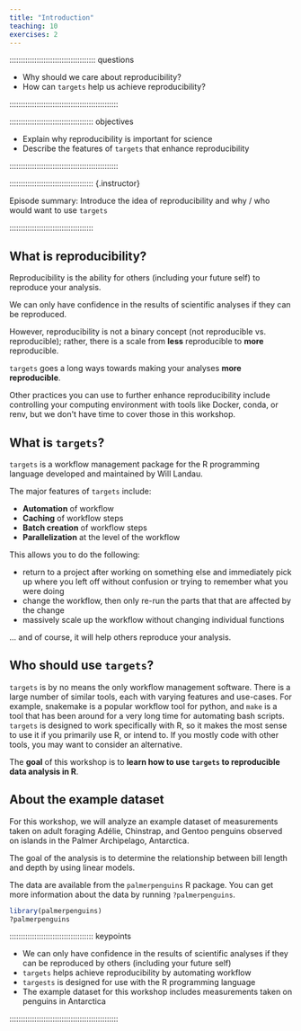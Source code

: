 ```yaml
---
title: "Introduction"
teaching: 10
exercises: 2
---
```


:::::::::::::::::::::::::::::::::::::: questions 

- Why should we care about reproducibility?
- How can `targets` help us achieve reproducibility?

::::::::::::::::::::::::::::::::::::::::::::::::

::::::::::::::::::::::::::::::::::::: objectives

- Explain why reproducibility is important for science
- Describe the features of `targets` that enhance reproducibility

::::::::::::::::::::::::::::::::::::::::::::::::

::::::::::::::::::::::::::::::::::::: {.instructor}

Episode summary: Introduce the idea of reproducibility and why / who would want to use `targets`

:::::::::::::::::::::::::::::::::::::

## What is reproducibility?

Reproducibility is the ability for others (including your future self) to reproduce your analysis.

We can only have confidence in the results of scientific analyses if they can be reproduced.

However, reproducibility is not a binary concept (not reproducible vs. reproducible); rather, there is a scale from **less** reproducible to **more** reproducible.

`targets` goes a long ways towards making your analyses **more reproducible**.

Other practices you can use to further enhance reproducibility include controlling your computing environment with tools like Docker, conda, or renv, but we don't have time to cover those in this workshop.

## What is `targets`?

`targets` is a workflow management package for the R programming language developed and maintained by Will Landau.

The major features of `targets` include:

- **Automation** of workflow
- **Caching** of workflow steps
- **Batch creation** of workflow steps
- **Parallelization** at the level of the workflow

This allows you to do the following:

- return to a project after working on something else and immediately pick up where you left off without confusion or trying to remember what you were doing
- change the workflow, then only re-run the parts that that are affected by the change
- massively scale up the workflow without changing individual functions

... and of course, it will help others reproduce your analysis.

## Who should use `targets`?

`targets` is by no means the only workflow management software.
There is a large number of similar tools, each with varying features and use-cases.
For example, snakemake is a popular workflow tool for python, and `make` is a tool that has been around for a very long time for automating bash scripts.
`targets` is designed to work specifically with R, so it makes the most sense to use it if you primarily use R, or intend to.
If you mostly code with other tools, you may want to consider an alternative.

The **goal** of this workshop is to **learn how to use `targets` to reproducible data analysis in R**.

## About the example dataset

For this workshop, we will analyze an example dataset of measurements taken on adult foraging Adélie, Chinstrap, and Gentoo penguins observed on islands in the Palmer Archipelago, Antarctica.

The goal of the analysis is to determine the relationship between bill length and depth by using linear models.

The data are available from the `palmerpenguins` R package. You can get more information about the data by running `?palmerpenguins`.


```r
library(palmerpenguins)
?palmerpenguins
```

::::::::::::::::::::::::::::::::::::: keypoints 

- We can only have confidence in the results of scientific analyses if they can be reproduced by others (including your future self)
- `targets` helps achieve reproducibility by automating workflow
- `targests` is designed for use with the R programming language
- The example dataset for this workshop includes measurements taken on penguins in Antarctica

::::::::::::::::::::::::::::::::::::::::::::::::

